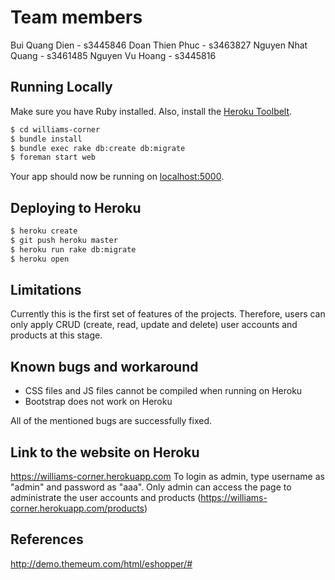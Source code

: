 # Team members

Bui Quang Dien - s3445846
Doan Thien Phuc - s3463827
Nguyen Nhat Quang - s3461485
Nguyen Vu Hoang - s3445816

## Running Locally

Make sure you have Ruby installed.  Also, install the [Heroku Toolbelt](https://toolbelt.heroku.com/).

```sh
$ cd williams-corner
$ bundle install
$ bundle exec rake db:create db:migrate
$ foreman start web
```

Your app should now be running on [localhost:5000](http://localhost:5000/).

## Deploying to Heroku

```sh
$ heroku create
$ git push heroku master
$ heroku run rake db:migrate
$ heroku open
```

## Limitations
Currently this is the first set of features of the projects. Therefore, users can only apply CRUD (create, read, update and delete) 
user accounts and products at this stage.

## Known bugs and workaround
- CSS files and JS files cannot be compiled when running on Heroku
- Bootstrap does not work on Heroku

All of the mentioned bugs are successfully fixed.

## Link to the website on Heroku 
https://williams-corner.herokuapp.com
To login as admin, type username as "admin" and password as "aaa". Only admin can access the page to administrate the user accounts and products
(https://williams-corner.herokuapp.com/products)


## References
http://demo.themeum.com/html/eshopper/#


